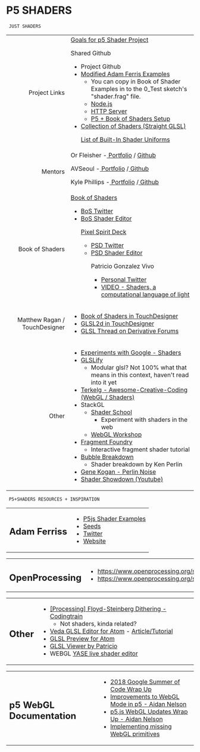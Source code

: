 # P5 SHADERS


```
 JUST SHADERS
```



<table>
  <tr>
   <td><p style="text-align: right">
Project Links</p>

   </td>
   <td><a href="https://docs.google.com/document/d/18WBf8p59GWLdioHrXoWdGwx-ovWePd6hHTExtHUGFOM/edit">Goals for p5 Shader Project</a>
<p>
Shared Github
<ul>

<li>Project Github

<li><a href="https://github.com/kcconch/p5jsShaderExamples">Modified Adam Ferris Examples</a> 
<ul>
 
<li>You can copy in Book of Shader Examples in to the 0_Test sketch's "shader.frag" file.
 
<li><a href="https://nodejs.org/en/">Node.js </a>
 
<li><a href="https://www.npmjs.com/package/http-server">HTTP Server</a>
 
<li><a href="https://docs.google.com/document/d/1dopgCbAsomsi0YoY-3FUGe8Mt5ggHqrZaCcQsneLw4I/edit?usp=sharing">P5 + Book of Shaders Setup</a>
</li> 
</ul>

<li><a href="https://github.com/kcconch/shader-collection">Collection of Shaders (Straight GLSL)</a>

<p>
<a href="https://github.com/processing/p5.js/blob/master/developer_docs/webgl_mode_architecture.md">List of Built-In Shader Uniforms</a>
</li>
</ul>
   </td>
  </tr>
  <tr>
   <td><p style="text-align: right">
Mentors</p>

   </td>
   <td>Or Fleisher -<a href="https://orfleisher.com/"> Portfolio</a> / <a href="https://github.com/juniorxsound">Github</a>
<p>
AVSeoul -<a href="https://avseoul.net/"> Portfolio</a> /<a href="https://github.com/avseoul"> Github</a>
<p>
Kyle Phillips -<a href="http://haptic-data.com/"> Portfolio</a> /<a href="https://github.com/hapticdata"> Github</a>
   </td>
  </tr>
  <tr>
   <td><p style="text-align: right">
Book of Shaders</p>

   </td>
   <td><a href="https://thebookofshaders.com/">Book of Shaders</a>
<ul>

<li><a href="https://twitter.com/bookofshaders">BoS Twitter</a>

<li><a href="https://thebookofshaders.com/edit.php">BoS Shader Editor</a>

<p>
<a href="https://patriciogonzalezvivo.github.io/PixelSpiritDeck/">Pixel Spirit Deck</a>
<ul>

<li><a href="https://twitter.com/pixelspiritdeck">PSD Twitter</a>

<li><a href="http://editor.pixelspiritdeck.com/">PSD Shader Editor</a>

<p>
Patricio Gonzalez Vivo
<ul>

<li><a href="https://twitter.com/patriciogv">Personal Twitter</a>

<li><a href="https://www.youtube.com/watch?v=Au3zQwJj5AU">VIDEO - Shaders, a computational language of light</a>
</li>
</ul>
</li>
</ul>
</li>
</ul>
   </td>
  </tr>
  <tr>
   <td><p style="text-align: right">
Matthew Ragan / TouchDesigner</p>

   </td>
   <td>
<ul>

<li><a href="https://github.com/raganmd/BOS-in-TouchDesigner">Book of Shaders in TouchDesigner</a>

<li><a href="https://github.com/raganmd/glsl2dTuts-in-TouchDesigner">GLSL2d in TouchDesigner</a>

<li><a href="https://www.derivative.ca/forum/viewtopic.php?t=10652&p=49868">GLSL Thread on Derivative Forums</a>
</li>
</ul>
   </td>
  </tr>
  <tr>
   <td><p style="text-align: right">
Other</p>

   </td>
   <td>
<ul>

<li><a href="https://experiments.withgoogle.com/search?q=shader">Experiments with Google - Shaders</a>

<li><a href="https://mattdesl.svbtle.com/glslify">GLSLify</a> 
<ul>
 
<li>Modular glsl? Not 100% what that means in this context, haven't read into it yet
</li> 
</ul>

<li><a href="https://github.com/terkelg/awesome-creative-coding#shaders--opengl--webgl">Terkelg - Awesome-Creative-Coding (WebGL / Shaders)</a>

<li>StackGL 
<ul>
 
<li><a href="https://github.com/stackgl/shader-school">Shader School</a>  
<ul>
  
<li>Experiment with shaders in the web
</li>  
</ul>
 
<li><a href="https://github.com/stackgl/webgl-workshop">WebGL Workshop</a>
</li> 
</ul>

<li><a href="http://hughsk.io/fragment-foundry/chapters/01-hello-world.html">Fragment Foundry</a> 
<ul>
 
<li> Interactive fragment shader tutorial
</li> 
</ul>

<li><a href="https://mrl.nyu.edu/~perlin/bubble_breakdown/">Bubble Breakdown</a> 
<ul>
 
<li>Shader breakdown by Ken Perlin
</li> 
</ul>

<li><a href="http://genekogan.com/code/p5js-perlin-noise/">Gene Kogan - Perlin Noise</a>

<li><a href="https://www.youtube.com/results?search_query=shader+showdown">Shader Showdown (Youtube)</a>
</li>
</ul>
   </td>
  </tr>
</table>



```
 P5+SHADERS RESOURCES + INSPIRATION
```



<table>
  <tr>
   <td>
<h2><p style="text-align: right">
Adam Ferriss </p>
</h2>


   </td>
   <td>
<ul>

<li><a href="https://github.com/aferriss/p5jsShaderExamples">P5js Shader Examples</a>

<li><a href="https://www.adamferriss.com/seeds/">Seeds</a>

<li><a href="https://twitter.com/adamferriss">Twitter</a>

<li><a href="https://amf.fyi/">Website</a>
</li>
</ul>
   </td>
  </tr>
</table>



<table>
  <tr>
   <td>
<h2>OpenProcessing</h2>


   </td>
   <td>
<ul>

<li><a href="https://www.openprocessing.org/sketch/502316">https://www.openprocessing.org/sketch/502316</a>

<li><a href="https://www.openprocessing.org/sketch/496452">https://www.openprocessing.org/sketch/496452</a>
</li>
</ul>
   </td>
  </tr>
</table>



<table>
  <tr>
   <td>
<h2>Other</h2>


   </td>
   <td>
<ul>

<li><a href="https://www.youtube.com/watch?v=0L2n8Tg2FwI">[Processing] Floyd-Steinberg Dithering - Codingtrain</a> 
<ul>
 
<li>Not shaders, kinda related?
</li> 
</ul>

<li><a href="https://atom.io/packages/veda">Veda GLSL Editor for Atom</a> - <a href="https://medium.com/@amagitakayosi/vj-live-coding-on-atom-glsl-livecoder-329eec5462df">Article/Tutorial</a>

<li><a href="https://atom.io/packages/glsl-preview">GLSL Preview for Atom</a>

<li><a href="https://github.com/patriciogonzalezvivo/glslViewer">GLSL Viewer by Patricio</a>

<li>WEBGL <a href="http://yase.onecm.com">YASE live shader editor</a>
</li>
</ul>
   </td>
  </tr>
</table>



<table>
  <tr>
   <td>
<h2>p5 WebGL Documentation</h2>


   </td>
   <td>
<ul>

<li><a href="https://medium.com/processing-foundation/2018-google-summer-of-code-grand-wrap-up-post-c13a5ea449e8">2018 Google Summer of Code Wrap Up</a>

<li><a href="https://medium.com/processing-foundation/improvements-to-webgl-mode-in-p5-js-ae5b8840ab89">Improvements to WebGL Mode in p5 - Aidan Nelson</a>

<li><a href="https://github.com/processing/p5.js/blob/master/developer_docs/project_wrapups/aidannelson_gsoc_2018.md">p5.js WebGL Updates Wrap Up - Aidan Nelson</a>

<li><a href="https://github.com/processing/p5.js/blob/master/developer_docs/project_wrapups/adilrabbani_gsoc_2018.md">Implementing missing WebGL primitives</a>
</li>
</ul>
   </td>
  </tr>
</table>



<!-- Docs to Markdown version 1.0β16 -->
